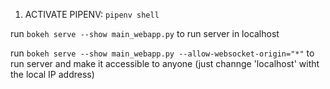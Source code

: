 
1) ACTIVATE PIPENV: `pipenv shell`

run `bokeh serve --show main_webapp.py` to run server in localhost


run `bokeh serve --show main_webapp.py --allow-websocket-origin="*"` to run server and make it accessible to anyone (just channge 'localhost' witht the local IP address)